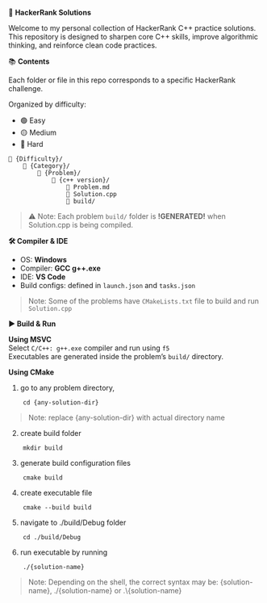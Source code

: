 🚀 **HackerRank Solutions**

Welcome to my personal collection of HackerRank C++ practice solutions.  
This repository is designed to sharpen core C++ skills, improve algorithmic thinking, and reinforce clean code practices.

📚 **Contents**

Each folder or file in this repo corresponds to a specific HackerRank challenge.

Organized by difficulty:
- 🟢 Easy
- 🟡 Medium
- 🔴 Hard

```
📁 {Difficulty}/
    📁 {Category}/
        📁 {Problem}/
            📁 {c++ version}/
                📝 Problem.md
                📝 Solution.cpp
                📁 build/
```

> ⚠️ Note: Each problem `build/` folder is **!GENERATED!** when Solution.cpp is being compiled.

**🛠️ Compiler & IDE**

- OS: **Windows**  
- Compiler: **GCC g++.exe**  
- IDE: **VS Code**  
- Build configs: defined in `launch.json` and `tasks.json` 
> Note: Some of the problems have `CMakeLists.txt` file to build and run `Solution.cpp`

**▶️ Build & Run**

**Using MSVC**  
Select `C/C++: g++.exe` compiler and run using `f5`  
Executables are generated inside the problem’s `build/` directory.

**Using CMake**

1. go to any problem directory,  
```
    cd {any-solution-dir}
```
> Note: replace {any-solution-dir} with actual directory name

2. create build folder
```
    mkdir build
```

3. generate build configuration files
```
    cmake build
```

4. create executable file
```
    cmake --build build
```
5. navigate to ./build/Debug folder
```
    cd ./build/Debug
```
6. run executable by running
```
    ./{solution-name}
```
>  Note: Depending on the shell, the correct syntax may be: {solution-name}, ./{solution-name} or .\\{solution-name}